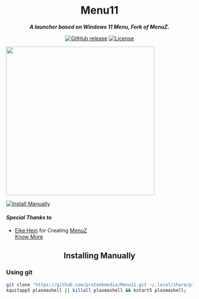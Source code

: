 <h1 align="center">Menu11</h1>
<p align="center"><i><b>A launcher based on Windows 11 Menu, Fork of MenuZ.</b></i></p>
<p align="center">
<a href="https://github.com/prateekmedia/Menu11/releases"><img alt="GitHub release" src="https://img.shields.io/github/v/release/prateekmedia/Menu11"/></a> <a href="LICENSE"><img alt="License" src="https://img.shields.io/github/license/prateekmedia/Menu11?color=blue"/></a>
</p>

<img src="https://user-images.githubusercontent.com/41370460/124087552-bc481e00-da6f-11eb-9077-23ac3128cf3b.jpg" width=400>

<a href="#installing-manually"><img alt="Install Manually" src="https://img.shields.io/badge/Install Manually-git-blue"/></a>

#### *Special Thanks to*
- [Eike Hein](mailto:hein@kde.org) for Creating [MenuZ](https://store.kde.org/p/1367167/)  
[Know More](https://github.com/prateekmedia/Menu11/graphs/contributors)

<h2 align="center">Installing Manually</h2>

### Using git
```bash
git clone "https://github.com/prateekmedia/Menu11.git ~/.local/share/plasma/plasmoids/menu11";
kquitapp5 plasmashell || killall plasmashell && kstart5 plasmashell;
```
